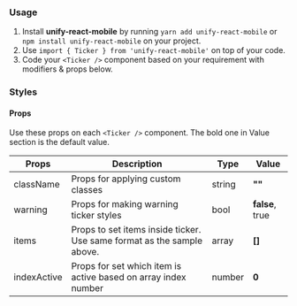 ### Usage

1. Install **unify-react-mobile** by running `yarn add unify-react-mobile` or `npm install unify-react-mobile` on your project.
2. Use `import { Ticker } from 'unify-react-mobile'` on top of your code.
3. Code your `<Ticker />` component based on your requirement with modifiers & props below.



### Styles

#### Props

Use these props on each `<Ticker />` component. The bold one in Value section is the default value.

| Props            | Description                         | Type            | Value
|---------------------|----------------------------------|-----------------|---------------------|
| className   | Props for applying custom classes   | string            | **""**
| warning   | Props for making warning ticker styles   | bool            | **false**, true
| items   | Props to set items inside ticker. Use same format as the sample above.   | array            | **[]**
| indexActive   | Props for set which item is active based on array index number   | number            | **0**
